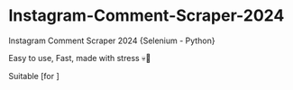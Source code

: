 # Instagram-Comment-Scraper-2024

Instagram Comment Scraper 2024 {Selenium - Python}

Easy to use, Fast, made with stress 💀🤣

Suitable [for ]
